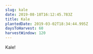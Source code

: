 ```yaml
---
slug: kale
date: 2019-08-18T16:12:45.783Z
title: Kale
plantedDate: 2019-03-02T18:34:44.995Z
daysToHarvest: 60
harvestWindow: 120
---
```

Kale!
